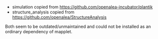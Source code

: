 - simulation copied from https://github.com/openalea-incubator/plantik
- structure_analysis copied from https://github.com/openalea/StructureAnalysis

Both seem to be outdated/unmaintained and could not be installed as an ordinary
dependency of mapplet.
